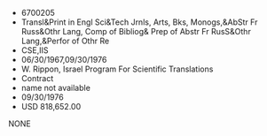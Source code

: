 * 6700205
* Transl&Print in Engl Sci&Tech Jrnls, Arts, Bks,   Monogs,&AbStr Fr Russ&Othr Lang, Comp of Bibliog& Prep of Abstr Fr RusS&Othr Lang,&Perfor of Othr   Re
* CSE,IIS
* 06/30/1967,09/30/1976
* W. Rippon, Israel Program For Scientific Translations
* Contract
*   name not available
* 09/30/1976
* USD 818,652.00

NONE